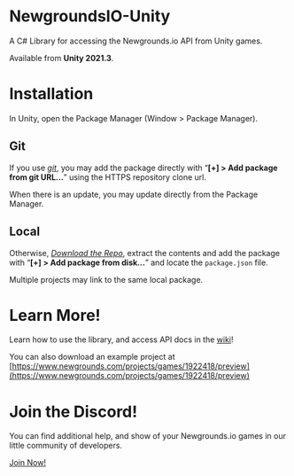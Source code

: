 # NewgroundsIO-Unity
A C# Library for accessing the Newgrounds.io API from Unity games.

Available from **Unity 2021.3**.

# Installation

In Unity, open the Package Manager (Window > Package Manager).

## Git

If you use *[git](https://git-scm.com/)*, you may add the package directly with “**[+] > Add package from git URL…**” using the HTTPS repository clone url.

When there is an update, you may update directly from the Package Manager.

## Local

Otherwise, *[Download the Repo](https://github.com/PsychoGoldfishNG/NewgroundsIO-Unity/archive/refs/heads/main.zip)*, extract the contents and add the package with “**[+] > Add package from disk…**” and locate the `package.json` file.

Multiple projects may link to the same local package.

# Learn More!
Learn how to use the library, and access API docs in the [wiki](https://github.com/PsychoGoldfishNG/NewgroundsIO-Unity/wiki)!

You can also download an example project at [https://www.newgrounds.com/projects/games/1922418/preview](https://www.newgrounds.com/projects/games/1922418/preview)

# Join the Discord!
You can find additional help, and show of your Newgrounds.io games in our little community of developers.  

[Join Now!](https://discord.gg/wcsCk2ErhH)
